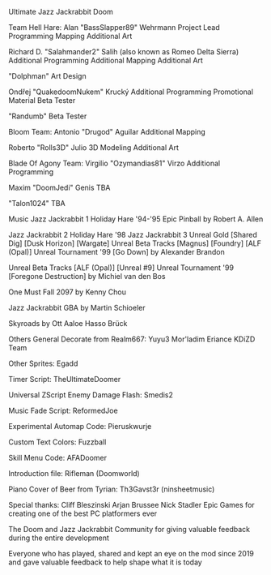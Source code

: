 Ultimate Jazz Jackrabbit Doom

Team Hell Hare:
Alan "BassSlapper89" Wehrmann
Project Lead
Programming
Mapping
Additional Art

Richard D. "Salahmander2" Salih (also known as Romeo Delta Sierra)
Additional Programming
Additional Mapping
Additional Art

"Dolphman"
Art Design

Ondřej "QuakedoomNukem" Krucký
Additional Programming
Promotional Material
Beta Tester

"Randumb"
Beta Tester


Bloom Team:
Antonio "Drugod" Aguilar
Additional Mapping

Roberto "Rolls3D" Julio
3D Modeling
Additional Art


Blade Of Agony Team:
Virgilio "Ozymandias81" Virzo
Additional Programming

Maxim "DoomJedi" Genis
TBA

"Talon1024"
TBA


Music
Jazz Jackrabbit 1
Holiday Hare '94-'95
Epic Pinball
by
Robert A. Allen

Jazz Jackrabbit 2
Holiday Hare '98
Jazz Jackrabbit 3
Unreal Gold
	[Shared Dig]
	[Dusk Horizon]
	[Wargate]
Unreal Beta Tracks
	[Magnus]
	[Foundry]
	[ALF (Opal)]
Unreal Tournament '99
	[Go Down]
by
Alexander Brandon

Unreal Beta Tracks
	[ALF (Opal)]
	[Unreal #9]
Unreal Tournament '99
[Foregone Destruction]
by
Michiel van den Bos

One Must Fall 2097
by
Kenny Chou

Jazz Jackrabbit GBA
by
Martin Schioeler

Skyroads
by
Ott Aaloe
Hasso Brück


Others
General Decorate from Realm667:
Yuyu3
Mor'ladim
Eriance
KDiZD Team

Other Sprites:
Egadd

Timer Script:
TheUltimateDoomer

Universal ZScript Enemy Damage Flash:
Smedis2

Music Fade Script:
ReformedJoe

Experimental Automap Code:
Pieruskwurje

Custom Text Colors:
Fuzzball

Skill Menu Code:
AFADoomer

Introduction file:
Rifleman (Doomworld)

Piano Cover of Beer from Tyrian:
Th3Gavst3r (ninsheetmusic)

Special thanks:
Cliff Bleszinski
Arjan Brussee
Nick Stadler
Epic Games
for creating one of the best PC platformers ever

The Doom and Jazz Jackrabbit Community
for giving valuable feedback during the entire development

Everyone who has played, shared and kept an eye on the mod
since 2019 and gave valuable feedback to help shape what it is today